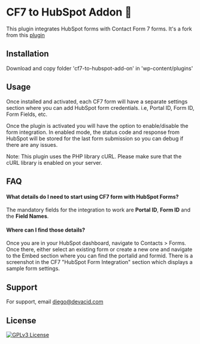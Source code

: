 
# CF7 to HubSpot Addon 📨

This plugin integrates HubSpot forms with Contact Form 7 forms. It's a fork from this [plugin](https://wordpress.org/plugins/cf7-hubspot-forms-add-on-for-contact-form-7/)



## Installation

Download and copy folder 'cf7-to-hubspot-add-on' in  'wp-content/plugins'

    
## Usage

Once installed and activated, each CF7 form will have a separate settings section where you can add HubSpot form credentials. i.e, Portal ID, Form ID, Form Fields, etc.

Once the plugin is activated you will have the option to enable/disable the form integration. In enabled mode, the status code and response from HubSpot will be stored for the last form submission so you can debug if there are any issues.

Note: This plugin uses the PHP library cURL. Please make sure that the cURL library is enabled on your server.
## FAQ

#### What details do I need to start using CF7 form with HubSpot Forms?

The mandatory fields for the integration to work are **Portal ID**, **Form ID** and the **Field Names**.

#### Where can I find those details?

Once you are in your HubSpot dashboard, navigate to Contacts > Forms. Once there, either select an existing form or create a new one and navigate to the Embed section where you can find the portalid and formid. There is a screenshot in the CF7 \"HubSpot Form Integration\" section which displays a sample form settings.

## Support 

For support, email diego@devacid.com 


## License

[![GPLv3 License](https://img.shields.io/badge/License-GPL%20v3-yellow.svg)](https://opensource.org/licenses/)
